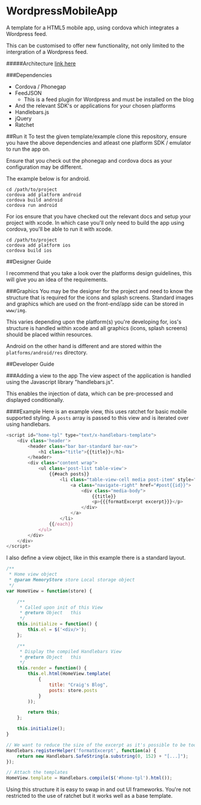 WordpressMobileApp
==================

A template for a HTML5 mobile app, using cordova which integrates a Wordpress feed.

This can be customised to offer new functionality, not only limited to the intergration of a Wordpress feed.

#####Architecture
[link here](https://www.dropbox.com/s/io56hp9iowudc3t/Mobile%20App%20Architecture.png)

###Dependencies
- Cordova / Phonegap
- FeedJSON
	- This is a feed plugin for Wordpress and must be installed on the blog
- And the relevant SDK's or applications for your chosen platforms
- Handlebars.js
- jQuery
- Ratchet
	
##Run it
To test the given template/example clone this repository, ensure you have the above dependencies and atleast one platform SDK / emulator to run the app on.

Ensure that you check out the phonegap and cordova docs as your configuration may be different.

The example below is for android.

```
cd /path/to/project
cordova add platform android
cordova build android
cordova run android
```

For ios ensure that you have checked out the relevant docs and setup your project with xcode. In which case you'll only need to build the app using cordova, you'll be able to run it with xcode.

```
cd /path/to/project
cordova add platform ios
cordova build ios
```
##Designer Guide

I recommend that you take a look over the platforms design guidelines, this will give you an idea of the requirements.

###Graphics
You may be the designer for the project and need to know the structure that is required for the icons and splash screens. Standard images and graphics which are used on the front-end/app side can be stored in ```www/img```.

This varies depending upon the platform(s) you're developing for, ios's structure is handled within xcode and all graphics (icons, splash screens) should be placed within resources.

Android on the other hand is different and are stored within the ```platforms/android/res``` directory.

##Developer Guide

###Adding a view to the app
The view aspect of the application is handled using the Javascript library "handlebars.js".

This enables the injection of data, which can be pre-processed and displayed conditionally.

####Example
Here is an example view, this uses ratchet for basic mobile supported styling. A ```posts``` array is passed to this view and is iterated over using handlebars.
```js
<script id="home-tpl" type="text/x-handlebars-template">
	<div class='header'>
		<header class="bar bar-standard bar-nav">
			<h1 class="title">{{title}}</h1>
		</header>
		<div class="content wrap">
			<ul class='post-list table-view'>
				{{#each posts}}
					<li class="table-view-cell media post-item" style="background-image: url({{thumbnail}})">
						<a class="navigate-right" href="#post{{id}}">
							<div class="media-body">
								{{title}}
								<p>{{{formatExcerpt excerpt}}}</p>
							</div>
						</a>
					</li>
				{{/each}}
			</ul>
		</div>
	</div>
</script>
```

I also define a view object, like in this example there is a standard layout.

```js
/**
 * Home view object
 * @param MemoryStore store Local storage object
 */
var HomeView = function(store) {

	/**
	 * Called upon init of this View
	 * @return Object  	this
	 */
	this.initialize = function() {
		this.el = $('<div/>');
	};

	/**
	 * Display the compiled Handlebars View
	 * @return Object  	this
	 */
	this.render = function() {
		this.el.html(HomeView.template(
			{
				title: "Craig's Blog",
				posts: store.posts
			}
		));

		return this;
	};

	this.initialize();
}

// We want to reduce the size of the excerpt as it's possible to be too large
Handlebars.registerHelper('formatExcerpt', function(a) {
	return new Handlebars.SafeString(a.substring(0, 152) + "[...]");
});

// Attach the templates
HomeView.template = Handlebars.compile($('#home-tpl').html());
```

Using this structure it is easy to swap in and out UI frameworks. You're not restricted to the use of ratchet but it works well as a base template.
